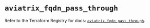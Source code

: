 # `aviatrix_fqdn_pass_through`

Refer to the Terraform Registry for docs: [`aviatrix_fqdn_pass_through`](https://registry.terraform.io/providers/aviatrixsystems/aviatrix/8.1.10/docs/resources/fqdn_pass_through).
